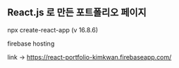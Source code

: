 React.js 로 만든 포트폴리오 페이지
-------------------------------

npx create-react-app (v 16.8.6)

firebase hosting

link -> https://react-portfolio-kimkwan.firebaseapp.com/
